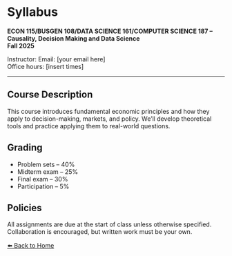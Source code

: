 # Syllabus

**ECON 115/BUSGEN 108/DATA SCIENCE 161/COMPUTER SCIENCE 187 – Causality, Decision Making and Data Science**  
**Fall 2025**

Instructor: 
Email: [your email here]  
Office hours: [insert times]

---

## Course Description
This course introduces fundamental economic principles and how they apply to decision-making, markets, and policy. We’ll develop theoretical tools and practice applying them to real-world questions.

## Grading
- Problem sets – 40%  
- Midterm exam – 25%  
- Final exam – 30%  
- Participation – 5%

## Policies
All assignments are due at the start of class unless otherwise specified. Collaboration is encouraged, but written work must be your own.

[⬅️ Back to Home](index.html)
